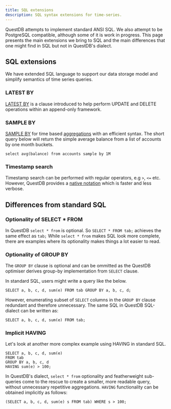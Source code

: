 ```yaml
---
title: SQL extensions
description: SQL syntax extensions for time-series.
---
```


QuestDB attempts to implement standard ANSI SQL. We also attempt to be
PostgreSQL compatible, although some of it is work in progress. This page
presents the main extensions we bring to SQL and the main differences that one
might find in SQL but not in QuestDB's dialect.

## SQL extensions

We have extended SQL language to support our data storage model and simplify
semantics of time series queries.

### LATEST BY

[LATEST BY](/docs/guide/crud/) is a clause introduced to help perform UPDATE and
DELETE operations within an append-only framework.

### SAMPLE BY

[SAMPLE BY](/docs/reference/sql/select/#sample-by) for time based
[aggregations](/docs/reference/function/aggregation/) with an efficient syntax.
The short query below will return the simple average balance from a list of
accounts by one month buckets.

```questdb-sql title="Using SAMPLE BY"
select avg(balance) from accounts sample by 1M
```

### Timestamp search

Timestamp search can be performed with regular operators, e.g `>`, `<=` etc.
However, QuestDB provides a
[native notation](/docs/reference/sql/where/#timestamp-and-date) which is faster
and less verbose.

## Differences from standard SQL

### Optionality of SELECT \* FROM

In QuestDB `select * from` is optional. So `SELECT * FROM tab;` achieves the
same effect as `tab;` While `select * from` makes SQL look more complete, there
are examples where its optionality makes things a lot easier to read.

### Optionality of GROUP BY

The `GROUP BY` clause is optional and can be ommitted as the QuestDB optimiser
derives group-by implementation from `SELECT` clause.

In standard SQL, users might write a query like the below.

```questdb-sql
SELECT a, b, c, d, sum(e) FROM tab GROUP BY a, b, c, d;
```

However, enumerating subset of `SELECT` columns in the `GROUP BY` clause
redundant and therefore unnecessary. The same SQL in QuestDB SQL-dialect can be
written as:

```questdb-sql
SELECT a, b, c, d, sum(e) FROM tab;
```

### Implicit HAVING

Let's look at another more complex example using HAVING in standard SQL.

```questdb-sql
SELECT a, b, c, d, sum(e)
FROM tab
GROUP BY a, b, c, d
HAVING sum(e) > 100;
```

In QuestDB's dialect, `select * from` optionality and featherweight sub-queries
come to the rescue to create a smaller, more readable query, without unnecessary
repetitive aggregations. `HAVING` functionality can be obtained implicitly as
follows:

```questdb-sql
(SELECT a, b, c, d, sum(e) s FROM tab) WHERE s > 100;
```
